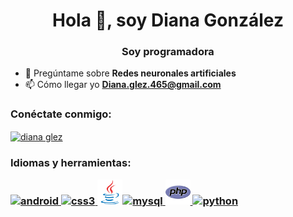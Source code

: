 <h1 align="center">Hola 👋, soy Diana González</h1>
<h3 align="center">Soy programadora</h3>

- 💬 Pregúntame sobre **Redes neuronales artificiales**
- 📫 Cómo llegar yo **Diana.glez.465@gmail.com**

<h3 align="left">Conéctate conmigo:</h3>
<p align="left">
<a href="https://www.linkedin.com/in/diana-glez-088b72238" target="blank"> <img align="center" src="https://www.raw.githubusercontent.com/rahuldkjain/github-profile-readme-generator/master/src/images/icons/ Social/linked-in-alt.svg" alt="diana glez" height="30" width="40"/></a></p>
<h3 align="left">Idiomas y herramientas:</ h3>

<p align="left"> <a href="https://developer.android.com" target="_blank" rel="noreferrer"> <img src="https://raw.githubusercontent.com /devicons/devicon/master/icons/android/android-original-wordmark.svg" alt="android" width="40" height="40"/> </a> <a href="https://www .w3schools.com/css/" target="_blank" rel="noreferrer"> <img src="https://raw.githubusercontent.com/devicons/devicon/master/icons/css3/css3-original-wordmark. svg" alt="css3" width="40" height="40"/> </a> <a href="https://www.java.com" target="_blank" rel="noreferrer"><img src="https://raw.githubusercontent.com/devicons/devicon/master/icons/java/java-original.svg" alt="java" width="40" height="40"/></a><a href="https://www.mysql.com/" target="_blank" rel="noreferrer"><img src="https://raw.githubusercontent.com/devicons/devicon/master/icons /mysql/mysql-original-wordmark.svg" alt="mysql" width="40" height="40"/></a><a href="https://www.php.net" target=" _blank" rel="noreferrer"> <img src="https://raw.githubusercontent.com/devicons/devicon/master/icons/php/php-original.svg" alt="php" width="40" height ="40"/> </a> <a href="https://www.python.org" target="_blank" rel="noreferrer"><img src="https://raw.githubusercontent.com /devicons/devicon/master/icons/python/python-original.svg" alt="python" width="40" height="40"/></a></p>

